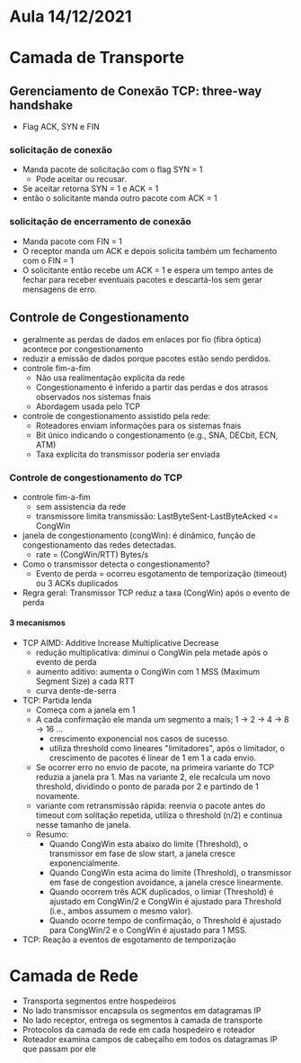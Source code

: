 # Aula 14/12/2021

# Camada de Transporte

## Gerenciamento de Conexão TCP: three-way handshake

- Flag ACK, SYN e FIN

### solicitação de conexão
- Manda pacote de solicitação com o flag SYN  = 1
    - Pode aceitar ou recusar. 
- Se aceitar retorna SYN = 1 e ACK = 1
- então o solicitante manda outro pacote com ACK = 1
 
### solicitação de encerramento de conexão
- Manda pacote com FIN = 1
- O receptor manda um ACK e depois solicita também um fechamento com o FIN = 1
- O solicitante então recebe um ACK = 1 e espera um tempo antes de fechar para receber eventuais pacotes e descartá-los sem gerar mensagens de erro.

## Controle de Congestionamento

- geralmente as perdas de dados em enlaces por fio (fibra óptica) acontece por congestionamento
- reduzir a emissão de dados porque pacotes estão sendo perdidos.
- controle fim-a-fim
  - Não usa realimentação explícita da rede
  - Congestionamento é  inferido a partir das perdas e dos atrasos observados nos sistemas fnais
  - Abordagem usada pelo TCP
- controle de congestionamento assistido pela rede:
  - Roteadores enviam informações para os sistemas fnais
  - Bit único indicando o congestionamento (e.g., SNA, DECbit,  ECN, ATM)
  - Taxa explícita do transmissor poderia ser enviada 

### Controle de congestionamento do TCP
- controle fim-a-fim
	- sem assistencia da rede
	- transmissore limita transmissão: LastByteSent-LastByteAcked <= CongWin
- janela de congestionamento (congWin): é dinâmico, função de congestionamento das redes detectadas.
  - rate = (CongWin/RTT) Bytes/s
- Como o transmissor detecta o congestionamento?
  - Evento de perda = ocorreu esgotamento de temporização (timeout) ou 3 ACKs duplicados
- Regra geral: Transmissor TCP  reduz a taxa (CongWin) após o evento de perda

#### 3 mecanismos
- TCP AIMD: Additive Increase Multiplicative Decrease
    - redução multiplicativa: diminui o CongWin pela metade após o evento de perda
    - aumento aditivo: aumenta o CongWin com 1 MSS (Maximum Segment Size) a cada RTT
    - curva dente-de-serra
- TCP: Partida lenda
    - Começa com a janela em 1
    - A cada confirmação ele manda um segmento a mais; 1 -> 2 -> 4 -> 8 -> 16 ...
        - crescimento exponencial nos casos de sucesso.
        - utiliza threshold como lineares "limitadores", após o limitador, o crescimento de pacotes é linear de 1 em 1 a cada envio.
	- Se ocorrer erro no envio de pacote, na primeira variante do TCP reduzia a janela pra 1. Mas na variante 2, ele recalcula um novo threshold, dividindo o ponto de parada por 2 e partindo de 1 novamente.
	- variante com retransmissão rápida: reenvia o pacote antes do timeout com solitação repetida, utiliza o threshold (n/2) e continua nesse tamanho de janela.
	- Resumo:
    	- Quando CongWin esta abaixo do limite (Threshold), o transmissor em fase de slow start, a janela cresce exponencialmente.
    	- Quando CongWin esta acima do limite (Threshold), o transmissor em fase de congestion avoidance, a janela cresce linearmente.
    	- Quando ocorrem três ACK duplicados, o limiar (Threshold) é ajustado em CongWin/2 e CongWin é ajustado para Threshold (i.e., ambos assumem o mesmo valor).
    	- Quando ocorre tempo de confirmação, o Threshold é ajustado para CongWin/2 e o CongWin é ajustado para 1 MSS. 
- TCP: Reação a eventos de esgotamento de temporização

# Camada de Rede

- Transporta segmentos entre hospedeiros
- No lado transmissor encapsula os segmentos em datagramas IP
- No lado receptor, entrega os segmentos à camada de transporte
- Protocolos da camada de rede em cada hospedeiro e roteador
- Roteador examina campos de cabeçalho em todos os datagramas IP que passam por ele